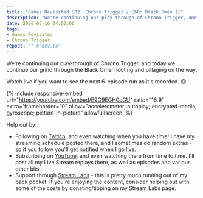 ```yaml
---
title: "Games Revisited S02: Chrono Trigger / E60: Black Omen II"
description: "We're continuing our play-through of Chrono Trigger, and today we continue our grind through the Black Omen looting and pillaging on the way."
date: 2020-03-16 04:00:00
tags:
- Games Revisited
- Chrono Trigger
repost: "" #"dev.to"
---
```


We're continuing our play-through of Chrono Trigger, and today we continue our grind through the Black Omen looting and pillaging on the way.

Watch live if you want to see the next 6-episode run as it's recorded. :smiley:
<!--more-->

{% include responsive-embed url="https://youtube.com/embed/E9G9EGH0cGU" ratio="16:9" extra='frameborder="0" allow="accelerometer; autoplay; encrypted-media; gyroscope; picture-in-picture" allowfullscreen' %}

Help out by:
 * Following on [Twtich](https://twitch.tv/AnonJr_Live), and even watching when you have time! I have my streaming schedule posted there, and I sometimes do random extras - so if you follow you'll get notified when I go live.
 * Subscribing on [YouTube](http://www.youtube.com/channel/UCXafqhKHbkSUIrq0LAuu0tw), and even watching there from time to time. I'll post all my Live Stream replays there, as well as episodes and various other bits.
 * Support through [Stream Labs](https://streamlabs.com/anonjr_live) - this is pretty much running out of my back pocket. If you're enjoying the content, consider helping out with some of the costs by donating/tipping on my Stream Labs page.